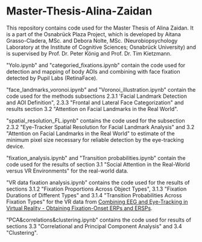 # Master-Thesis-Alina-Zaidan
This repository contains code used for the Master Thesis of Alina Zaidan. It is a part of the Osnabrück Plaza Project, which is developed by Aitana Grasso-Cladera, MSc. and Debora Nolte, MSc. (Neurobiopsychology Laboratory at the Institute of Cognitive Sciences; Osnabrück University) and is supervised by Prof. Dr. Peter König and Prof. Dr. Tim Kietzmann.

"Yolo.ipynb" and "categoried_fixations.ipynb" contain the code used for detection and mapping of body AOIs and combining with face fixation detected by Pupil Labs (RetinaFace).

"face_landmarks_voronoi.ipynb" and "Voronoi_illustration.ipynb" contain the code used for the methods subsections 2.3.1 'Facial Landmark Detection and AOI Definition", 2.3.3  "Frontal and Lateral Face Categorization" and results section 3.2 "Attention on Facial Landmarks in the Real World".

"spatial_resolution_FL.ipynb" contains the code used for the subsection 2.3.2 "Eye-Tracker Spatial Resolution for Facial Landmark Analysis" and 3.2 "Attention on Facial Landmarks in the Real World" to estimate of the minimum pixel size necessary for reliable detection by the eye-tracking device.

"fixation_analysis.ipynb" and "Transition probabilities.ipynb" contain the code used for the results of section 3.1 "Social Attention in the Real-World versus VR
Environments" for the real-world data.

"VR data fixation analysis.ipynb" contains the code used for the results of sections 3.1.2 "Fixation Proportions Across Object Types", 3.1.3 "Fixation Durations of Different Types" and 3.1.4 "Transition Probabilities Across Fixation Types" for the VR data from [Combining EEG and Eye-Tracking in Virtual Reality - Obtaining Fixation-Onset ERPs and ERSPs](https://osf.io/trfjw/).

"PCA&correlations&clustering.ipynb" contains the code used for results of sections 3.3 "Correlational and Principal Component Analysis" and 3.4 "Clustering".
